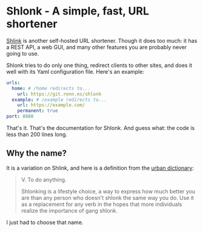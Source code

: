 # Shlonk - A simple, fast, URL shortener

[Shlink](https://shlink.io/) is another self-hosted URL shortener. Though it does too much: it has a REST API, a web GUI, and many other features you are probably never going to use.

Shlonk tries to do only one thing, redirect clients to other sites, and does it well with its Yaml configuration file. Here's an example:

```yaml
urls:
  home: # /home redirects to...
    url: https://git.renn.es/shlonk
  example: # /example redirects to...
    url: https://example.com/
    permanent: true
port: 8080
```

That's it. That's the documentation for Shlonk. And guess what: the code is less than 200 lines long.


## Why the name?

It is a variation on Shlink, and here is a definition from the [urban dictionary](https://www.urbandictionary.com/define.php?term=Shlonk):

> V. To do anything.
>
> Shlonking is a lifestyle choice, a way to express how much better you are than any person who doesn't shlonk the same way you do. Use it as a replacement for any verb in the hopes that more individuals realize the importance of gang shlonk.

I just had to choose that name.
